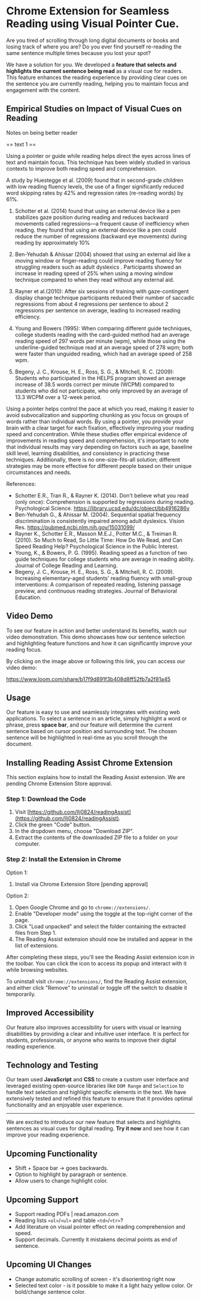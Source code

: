 # Chrome Extension for Seamless Reading using Visual Pointer Cue.

Are you tired of scrolling through long digital documents or books and losing track of where you are? Do you ever find yourself re-reading the same sentence multiple times because you lost your spot?

We have a solution for you. We developed a **feature that selects and highlights the current sentence being read** as a visual cue for readers. This feature enhances the reading experience by providing clear cues on the sentence you are currently reading, helping you to maintain focus and engagement with the content.

## Empirical Studies on Impact of Visual Cues on Reading
Notes on being better reader

== text 1 ==
 
Using a pointer or guide while reading helps direct the eyes across lines of text and maintain focus. This technique has been widely studied in various contexts to improve both reading speed and comprehension.

A study by Huestegge et al. (2009) found that in second-grade children with low reading fluency levels, the use of a finger significantly reduced word skipping rates by 42% and regression rates (re-reading words) by 61%. 

1. Schotter et al. (2014) found that using an external device like a pen stabilizes gaze position during reading and reduces backward movements called regressions—a frequent cause of inefficiency when reading. they found that using an external device like a pen could reduce the number of regressions (backward eye movements) during reading by approximately 10%

2. Ben-Yehudah & Ahissar (2004) showed that using an external aid like a moving window or finger-reading could improve reading fluency for struggling readers such as adult dyslexics . Participants showed an increase in reading speed of 25% when using a moving window technique compared to when they read without any external aid. 

3. Rayner et al.(2010): After six sessions of training with gaze-contingent display change technique participants reduced their number of saccadic regressions from about 4 regressions per sentence to about 2 regressions per sentence on average, leading to increased reading efficiency.

4. Young and Bowers (1995): When comparing different guide techniques, college students reading with the card-guided method had an average reading speed of 297 words per minute (wpm), while those using the underline-guided technique read at an average speed of 278 wpm; both were faster than unguided reading, which had an average speed of 258 wpm.

5. Begeny, J. C., Krouse, H. E., Ross, S. G., & Mitchell, R. C. (2009): Students who participated in the HELPS program showed an average increase of 38.5 words correct per minute (WCPM) compared to students who did not participate, who only improved by an average of 13.3 WCPM over a 12-week period.


Using a pointer helps control the pace at which you read, making it easier to avoid subvocalization and supporting chunking as you focus on groups of words rather than individual words. By using a pointer, you provide your brain with a clear target for each fixation, effectively improving your reading speed and concentration. While these studies offer empirical evidence of improvements in reading speed and comprehension, it's important to note that individual results may vary depending on factors such as age, baseline skill level, learning disabilities, and consistency in practicing these techniques. Additionally, there is no one-size-fits-all solution; different strategies may be more effective for different people based on their unique circumstances and needs.


References:
- Schotter E.R., Tran R., & Rayner K. (2014). Don't believe what you read (only once): Comprehension is supported by regressions during reading. Psychological Science. https://library.ucsd.edu/dc/object/bb4916286v
- Ben-Yehudah G., & Ahissar M. (2004). Sequential spatial frequency discrimination is consistently impaired among adult dyslexics. Vision Res. https://pubmed.ncbi.nlm.nih.gov/15031099/
- Rayner K., Schotter E.R., Masson M.E.J., Potter M.C., & Treiman R. (2010). So Much to Read, So Little Time: How Do We Read, and Can Speed Reading Help? Psychological Science in the Public Interest.
- Young, K., & Bowers, P. G. (1995). Reading speed as a function of two guide techniques for college students who are average in reading ability. Journal of College Reading and Learning.
- Begeny, J. C., Krouse, H. E., Ross, S. G., & Mitchell, R. C. (2009). Increasing elementary-aged students' reading fluency with small-group interventions: A comparison of repeated reading, listening passage preview, and continuous reading strategies. Journal of Behavioral Education.

## Video Demo


To see our feature in action and better understand its benefits, watch our video demonstration. This demo showcases how our sentence selection and highlighting feature functions and how it can significantly improve your reading focus.

By clicking on the image above or following this link, you can access our video demo: 

https://www.loom.com/share/b17f9d891f3b408d8ff52fb7a2f81a45

## Usage

Our feature is easy to use and seamlessly integrates with existing web applications. To select a sentence in an article, simply highlight a word or phrase, press **space bar**, and our feature will determine the current sentence based on cursor position and surrounding text. The chosen sentence will be highlighted in real-time as you scroll through the document.

## Installing Reading Assist Chrome Extension

This section explains how to install the Reading Assist extension. We are pending Chrome Extension Store approval.

### Step 1: Download the Code

1. Visit [https://github.com/llj0824/readingAssist](https://github.com/llj0824/readingAssist).
2. Click the green "Code" button.
3. In the dropdown menu, choose "Download ZIP".
4. Extract the contents of the downloaded ZIP file to a folder on your computer.

### Step 2: Install the Extension in Chrome

Option 1: 
1. Install via Chrome Extension Store [pending approval]

Option 2: 
1. Open Google Chrome and go to `chrome://extensions/`.
2. Enable "Developer mode" using the toggle at the top-right corner of the page.
3. Click "Load unpacked" and select the folder containing the extracted files from Step 1.
4. The Reading Assist extension should now be installed and appear in the list of extensions.

After completing these steps, you'll see the Reading Assist extension icon in the toolbar. You can click the icon to access its popup and interact with it while browsing websites.

To uninstall visit `chrome://extensions/`, find the Reading Assist extension, and either click "Remove" to uninstall or toggle off the switch to disable it temporarily.

## Improved Accessibility

Our feature also improves accessibility for users with visual or learning disabilities by providing a clear and intuitive user interface. It is perfect for students, professionals, or anyone who wants to improve their digital reading experience.

## Technology and Testing

Our team used **JavaScript** and **CSS** to create a custom user interface and leveraged existing open-source libraries like `DOM Range` and `Selection` to handle text selection and highlight specific elements in the text. We have extensively tested and refined this feature to ensure that it provides optimal functionality and an enjoyable user experience.

---

We are excited to introduce our new feature that selects and highlights sentences as visual cues for digital reading. **Try it now** and see how it can improve your reading experience.


## Upcoming Functionality
- Shift + Space bar -> goes backwards.
- Option to highlight by paragraph or sentence.
- Allow users to change highlight color.

## Upcoming Support
- Support reading PDFs | read.amazon.com
- Reading lists `<ol>`/`<ul>` and table `<td>`/`<tr>`?
- Add literature on visual pointer effect on reading comprehension and speed. 
- Support decimals. Currently it mistakens decimal points as end of sentence.

## Upcoming UI Changes
- Change automatic scrolling of screen - it's disorienting right now
- Selected text color - is it possible to make it a light hazy yellow color. Or bold/change sentence color.
